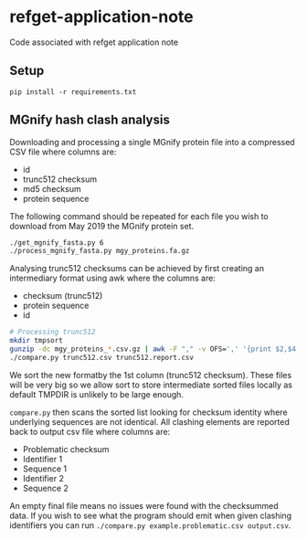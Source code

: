 # refget-application-note

Code associated with refget application note

## Setup

```
pip install -r requirements.txt
```

## MGnify hash clash analysis

Downloading and processing a single MGnify protein file into a compressed CSV file where columns are:

- id
- trunc512 checksum
- md5 checksum
- protein sequence

The following command should be repeated for each file you wish to download from May 2019 the MGnify protein set.

```bash
./get_mgnify_fasta.py 6
./process_mgnify_fasta.py mgy_proteins.fa.gz
```

Analysing trunc512 checksums can be achieved by first creating an intermediary format using awk where the columns are:

- checksum (trunc512)
- protein sequence
- id

```bash
# Processing trunc512
mkdir tmpsort
gunzip -dc mgy_proteins_*.csv.gz | awk -F "," -v OFS=',' '{print $2,$4,$1}' | sort -k1,1 --temporary-directory=$PWD/tmpsort > trunc512.csv
./compare.py trunc512.csv trunc512.report.csv
```

We sort the new formatby the 1st column (trunc512 checksum). These files will be very big so we allow sort to store intermediate sorted files locally as default TMPDIR is unlikely to be large enough.

`compare.py` then scans the sorted list looking for checksum identity where underlying sequences are not identical. All clashing elements are reported back to output csv file where columns are:

- Problematic checksum
- Identifier 1
- Sequence 1
- Identifier 2
- Sequence 2

An empty final file means no issues were found with the checksummed data. If you wish to see what the program should emit when given clashing identifiers you can run `./compare.py example.problematic.csv output.csv`.
